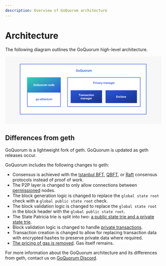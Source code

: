 ```yaml
---
description: Overview of GoQuorum architecture
---
```


# Architecture

The following diagram outlines the GoQuorum high-level architecture.

![GoQuorum Architecture diagram](../images/Quorum%20Design.png)

## Differences from geth

GoQuorum is a lightweight fork of geth.
GoQuorum is updated as geth releases occur.

GoQuorum includes the following changes to geth:

* Consensus is achieved with the [Istanbul BFT](../configure-and-manage/configure/consensus-protocols/ibft.md),
  [QBFT](../configure-and-manage/configure/consensus-protocols/qbft.md), or [Raft](../configure-and-manage/configure/consensus-protocols/raft.md)
  consensus protocols instead of proof of work.
* The P2P layer is changed to only allow connections between [permissioned](permissions-overview.md) nodes.
* The block generation logic is changed to replace the `global state root` check with a `global public state root` check.
* The block validation logic is changed to replace the `global state root` in the block header with the `global public state root`.
* The State Patricia trie is split into two: [a public state trie and a private state trie](privacy/privacy.md#public-and-private-state).
* Block validation logic is changed to handle [private transactions](privacy/private-and-public.md#private-transactions).
* Transaction creation is changed to allow for replacing transaction data with encrypted hashes to preserve private data
  where required.
* [The pricing of gas is removed](free-gas-network.md). Gas itself remains.

For more information about the GoQuorum architecture and its differences from geth, contact us on [GoQuorum Discord](https://discord.gg/5U9Jwp7).
